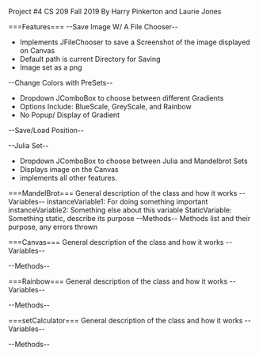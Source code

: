 Project #4
CS 209 Fall 2019
By Harry Pinkerton and Laurie Jones

===Features===
--Save Image W/ A File Chooser--
- Implements JFileChooser to save a Screenshot of the image displayed on Canvas
- Default path is current Directory for Saving
- Image set as a png

--Change Colors with PreSets--
- Dropdown JComboBox to choose between different Gradients
- Options Include: BlueScale, GreyScale, and Rainbow
- No Popup/ Display of Gradient

--Save/Load Position--



--Julia Set--
- Dropdown JComboBox to choose between Julia and Mandelbrot Sets
- Displays image on the Canvas
- implements all other features.


===MandelBrot===
General description of the class and how it works
--Variables--
instanceVariable1: For doing something important
instanceVariable2: Something else about this variable
StaticVariable: Something static, describe its purpose
--Methods--
Methods list and their purpose, any errors thrown

===Canvas===
General description of the class and how it works
--Variables--

--Methods--

===Rainbow===
General description of the class and how it works
--Variables--

--Methods--


===setCalculator===
General description of the class and how it works
--Variables--

--Methods--
